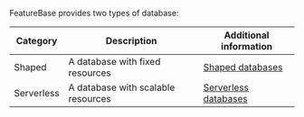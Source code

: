 FeatureBase provides two types of database:

| Category | Description | Additional information |
|---|---|---|
| Shaped | A database with fixed resources | [Shaped databases](/docs/cloud/cloud-databases/cloud-db-shaped) |
| Serverless | A database with scalable resources | [Serverless databases](/docs/cloud/cloud-databases/cloud-db-serverless) |
